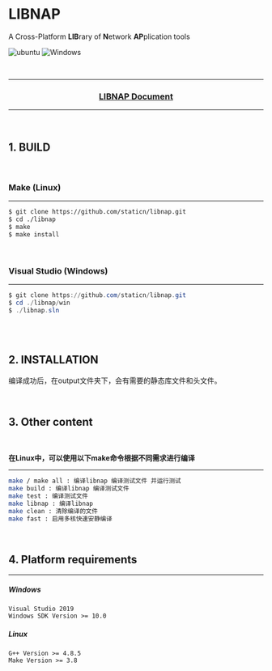 LIBNAP
=============

A Cross-Platform **LIB**rary of **N**etwork **AP**plication tools

![ubuntu](https://github.com/wzhone/libnap/workflows/UBUNTU/badge.svg)
![Windows](https://github.com/wzhone/libnap/workflows/Windows/badge.svg)

<br/>

------

<h3 align = "center"><a href="./doc/nap.md">LIBNAP Document</a></h3>

------

<br/>

## 1. BUILD

<br/>

### Make (Linux)
------
```bash
$ git clone https://github.com/staticn/libnap.git
$ cd ./libnap
$ make
$ make install
```

<br/>


### Visual Studio (Windows)
------
```powershell
$ git clone https://github.com/staticn/libnap.git
$ cd ./libnap/win
$ ./libnap.sln
```

<br/>
<br/>

## 2. INSTALLATION

编译成功后，在output文件夹下，会有需要的静态库文件和头文件。

<br/>

## 3. Other content 

<br/>

 **在Linux中，可以使用以下make命令根据不同需求进行编译**

------
```bash
make / make all : 编译libnap 编译测试文件 并运行测试
make build : 编译libnap 编译测试文件
make test : 编译测试文件
make libnap : 编译libnap
make clean : 清除编译的文件
make fast : 启用多核快速安静编译
```

<br/>

##  4. Platform requirements 
------

##### Windows
```
Visual Studio 2019
Windows SDK Version >= 10.0
```

##### Linux
```
G++ Version >= 4.8.5
Make Version >= 3.8
```



